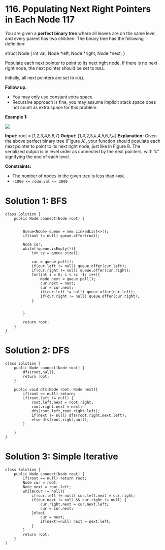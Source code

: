 # 116. Populating Next Right Pointers in Each Node 117
You are given a  **perfect binary tree** where all leaves are on the same level, and every parent has two children. The binary tree has the following definition:

struct Node {
  int val;
  Node *left;
  Node *right;
  Node *next;
}

Populate each next pointer to point to its next right node. If there is no next right node, the next pointer should be set to  `NULL`.

Initially, all next pointers are set to  `NULL`.

**Follow up:**

-   You may only use constant extra space.
-   Recursive approach is fine, you may assume implicit stack space does not count as extra space for this problem.

**Example 1:**

![](https://assets.leetcode.com/uploads/2019/02/14/116_sample.png)

**Input:** root = [1,2,3,4,5,6,7]
**Output:** [1,#,2,3,#,4,5,6,7,#]
**Explanation:** Given the above perfect binary tree (Figure A), your function should populate each next pointer to point to its next right node, just like in Figure B. The serialized output is in level order as connected by the next pointers, with '#' signifying the end of each level.

**Constraints:**

-   The number of nodes in the given tree is less than  `4096`.
-   `-1000 <= node.val <= 1000`

# Solution 1: BFS
```
class Solution {
    public Node connect(Node root) {
        
        
        Queue<Node> queue = new LinkedList<>();
        if(root != null) queue.offer(root);
        
        Node cur;
        while(!queue.isEmpty()){
            int sz = queue.size();
            
            cur = queue.poll();
            if(cur.left != null) queue.offer(cur.left);
            if(cur.right != null) queue.offer(cur.right);
            for(int i = 0; i < sz -1; i++){
                Node next = queue.poll();
                cur.next = next;
                cur = cur.next;
                if(cur.left != null) queue.offer(cur.left);
                if(cur.right != null) queue.offer(cur.right);
            }
            
            
        }
        
        return root;
    }
}
```

# Solution 2: DFS
```
class Solution {
    public Node connect(Node root) {
        dfs(root,null);
        return root;
    }
    
    public void dfs(Node root, Node next){
        if(root == null) return;
        if(root.left != null) {
            root.left.next = root.right;
            root.right.next = next;
            dfs(root.left,root.right.left);
            if(next != null) dfs(root.right,next.left);
            else dfs(root.right,null);
        }
        
    }
}
```

# Solution 3: Simple Iterative
```
class Solution {
    public Node connect(Node root) {
        if(root == null) return root;
        Node cur = root;
        Node next = root.left;
        while(cur != null){
            if(cur.left != null) cur.left.next = cur.right;
            if(cur.next != null && cur.right != null) {
                cur.right.next = cur.next.left;
                cur = cur.next;
            }else{
                cur = next;
                if(next!=null) next = next.left;
            }
        }
        return root;
    }
}
```
